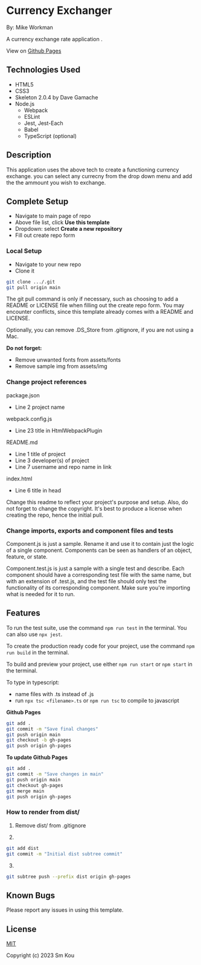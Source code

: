 # Currency Exchanger

By: Mike Workman 

A currency exchange rate application .

View on [Github Pages](https://workmanmcr.github.io/Currency-Exchanger/)

## **Technologies Used**

- HTML5
- CSS3
- Skeleton 2.0.4 by Dave Gamache
- Node.js
  - Webpack
  - ESLint
  - Jest, Jest-Each
  - Babel
  - TypeScript (optional)

## **Description**

This application uses the above tech to create a functioning currency exchange. you can select any currecny from the drop down menu and add the the ammount you wish to exchange. 

## **Complete Setup**

- Navigate to main page of repo
- Above file list, click **Use this template**
- Dropdown: select **Create a new repository**
- Fill out create repo form

### **Local Setup**

- Navigate to your new repo
- Clone it

```bash
git clone .../.git
git pull origin main
```

The git pull command is only if necessary, such as choosing to add a README or LICENSE file when filling out the create repo form. You may encounter conflicts, since this template already comes with a README and LICENSE.

Optionally, you can remove .DS_Store from .gitignore, if you are not using a Mac.

**Do not forget:**

- Remove unwanted fonts from assets/fonts
- Remove sample img from assets/img

### **Change project references**

package.json
- Line 2 project name

webpack.config.js
- Line 23 title in HtmlWebpackPlugin

README.md
- Line 1 title of project
- Line 3 developer(s) of project
- Line 7 username and repo name in link

index.html
- Line 6 title in head

Change this readme to reflect your project's purpose and setup. Also, do not forget to change the copyright. It's best to produce a license when creating the repo, hence the initial pull.

### **Change imports, exports and component files and tests**

Component.js is just a sample. Rename it and use it to contain just the logic of a single component. Components can be seen as handlers of an object, feature, or state.

Component.test.js is just a sample with a single test and describe. Each component should have a corresponding test file with the same name, but with an extension of .test.js, and the test file should only test the functionality of its corresponding component. Make sure you're importing what is needed for it to run.

## **Features**

To run the test suite, use the command ```npm run test``` in the terminal. You can also use ```npx jest```.

To create the production ready code for your project, use the command ```npm run build``` in the terminal.

To build and preview your project, use either ```npm run start``` or ```npm start``` in the terminal.

To type in typescript:
- name files with .ts instead of .js
- run ```npx tsc <filename>.ts``` or ```npm run tsc``` to compile to javascript


**Github Pages**

```bash
git add .
git commit -m "Save final changes"
git push origin main
git checkout -b gh-pages
git push origin gh-pages
```

**To update Github Pages**

```bash
git add .
git commit -m "Save changes in main"
git push origin main
git checkout gh-pages
git merge main
git push origin gh-pages
```

### **How to render from dist/**

1. Remove dist/ from .gitignore

2.  
```bash
git add dist
git commit -m "Initial dist subtree commit"
```

3.  
```bash
git subtree push --prefix dist origin gh-pages
```

## **Known Bugs**

Please report any issues in using this template.

## **License**

[MIT](https://choosealicense.com/licenses/mit/)

Copyright (c) 2023 Sm Kou
